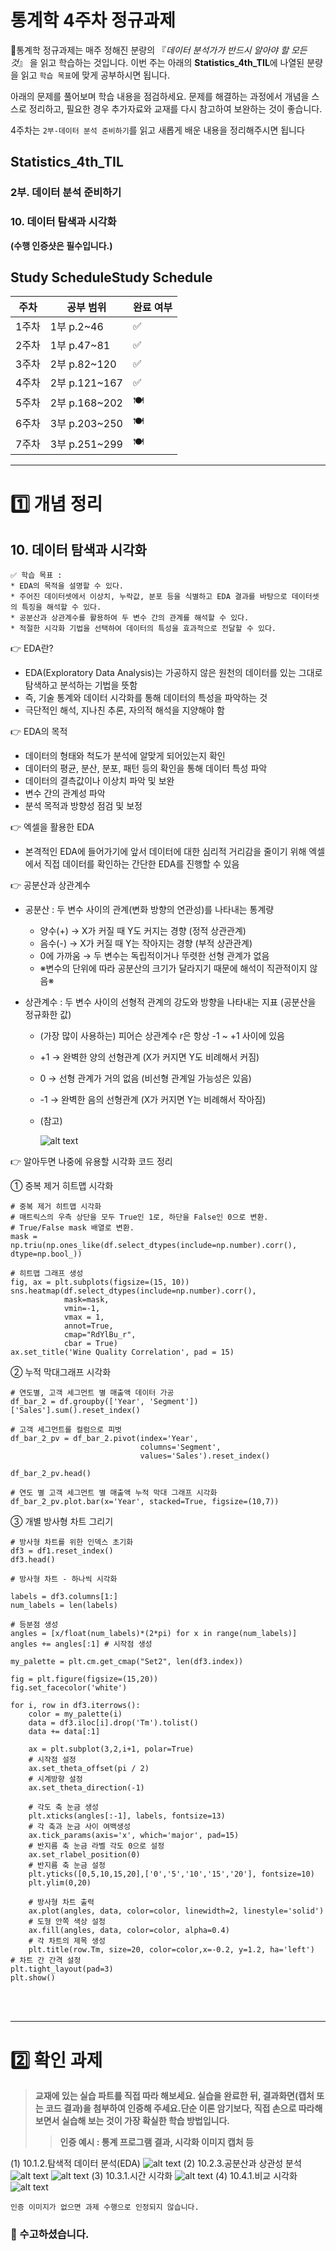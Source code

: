 # 통계학 4주차 정규과제

📌통계학 정규과제는 매주 정해진 분량의 『*데이터 분석가가 반드시 알아야 할 모든 것*』 을 읽고 학습하는 것입니다. 이번 주는 아래의 **Statistics_4th_TIL**에 나열된 분량을 읽고 `학습 목표`에 맞게 공부하시면 됩니다.

아래의 문제를 풀어보며 학습 내용을 점검하세요. 문제를 해결하는 과정에서 개념을 스스로 정리하고, 필요한 경우 추가자료와 교재를 다시 참고하여 보완하는 것이 좋습니다.

4주차는 `2부-데이터 분석 준비하기`를 읽고 새롭게 배운 내용을 정리해주시면 됩니다


## Statistics_4th_TIL

### 2부. 데이터 분석 준비하기

### 10. 데이터 탐색과 시각화

<!-- 10. 데이터 탐색과 시각화에서 10.1 탐색적 데이터 분석부터 10.4 비교 시각화 파트까지 진행해주시면 됩니다. -->



**(수행 인증샷은 필수입니다.)** 

<!-- 이번주는 확인 문제가 없고, 교재의 실습에 있는 부분을 따라해주시면 됩니다. 데이터셋과 참고자료는 노션의 정규과제란에 있는 깃허브를 활용해주시면 됩니다. -->



## Study ScheduleStudy Schedule

| 주차  | 공부 범위     | 완료 여부 |
| ----- | ------------- | --------- |
| 1주차 | 1부 p.2~46    | ✅         |
| 2주차 | 1부 p.47~81   | ✅         |
| 3주차 | 2부 p.82~120  | ✅         |
| 4주차 | 2부 p.121~167 | ✅         |
| 5주차 | 2부 p.168~202 | 🍽️         |
| 6주차 | 3부 p.203~250 | 🍽️         |
| 7주차 | 3부 p.251~299 | 🍽️         |

<!-- 여기까진 그대로 둬 주세요-->



---

# 1️⃣ 개념 정리 

## 10. 데이터 탐색과 시각화

```
✅ 학습 목표 :
* EDA의 목적을 설명할 수 있다.
* 주어진 데이터셋에서 이상치, 누락값, 분포 등을 식별하고 EDA 결과를 바탕으로 데이터셋의 특징을 해석할 수 있다.
* 공분산과 상관계수를 활용하여 두 변수 간의 관계를 해석할 수 있다.
* 적절한 시각화 기법을 선택하여 데이터의 특성을 효과적으로 전달할 수 있다.
```

👉 EDA란?
- EDA(Exploratory Data Analysis)는 가공하지 않은 원천의 데이터를 있는 그대로 탐색하고 분석하는 기법을 뜻함 
- 즉, 기술 통계와 데이터 시각화를 통해 데이터의 특성을 파악하는 것 
- 극단적인 해석, 지나친 추론, 자의적 해석을 지양해야 함 

👉 EDA의 목적 
- 데이터의 형태와 척도가 분석에 알맞게 되어있는지 확인 
- 데이터의 평균, 분산, 분포, 패턴 등의 확인을 통해 데이터 특성 파악 
- 데이터의 결측값이나 이상치 파악 및 보완 
- 변수 간의 관계성 파악
- 분석 목적과 방향성 점검 및 보정 

👉 엑셀을 활용한 EDA
- 본격적인 EDA에 들어가기에 앞서 데이터에 대한 심리적 거리감을 줄이기 위해 엑셀에서 직접 데이터를 확인하는 간단한 EDA를 진행할 수 있음 

👉 공분산과 상관계수 
- 공분산 : 두 변수 사이의 관계(변화 방향의 연관성)를 나타내는 통계량
  - 양수(+) → X가 커질 때 Y도 커지는 경향 (정적 상관관계)
  - 음수(-) → X가 커질 때 Y는 작아지는 경향 (부적 상관관계)
  - 0에 가까움 → 두 변수는 독립적이거나 뚜렷한 선형 관계가 없음 
  - ※변수의 단위에 따라 공분산의 크기가 달라지기 때문에 해석이 직관적이지 않음※

- 상관계수 : 두 변수 사이의 선형적 관계의 강도와 방향을 나타내는 지표 (공분산을 정규화한 값) 
  - (가장 많이 사용하는) 피어슨 상관계수 r은 항상 -1 ~ +1 사이에 있음 
  - +1 → 완벽한 양의 선형관계 (X가 커지면 Y도 비례해서 커짐)
  - 0 → 선형 관계가 거의 없음 (비선형 관계일 가능성은 있음)
  - -1 → 완벽한 음의 선형관계 (X가 커지면 Y는 비례해서 작아짐)
  - (참고)
  
    ![alt text](images/WEEK_4_상관계수.png)

👉 알아두면 나중에 유용할 시각화 코드 정리

① <A>중복 제거</A> 히트맵 시각화
~~~
# 중복 제거 히트맵 시각화
# 매트릭스의 우측 상단을 모두 True인 1로, 하단을 False인 0으로 변환.
# True/False mask 배열로 변환.
mask = np.triu(np.ones_like(df.select_dtypes(include=np.number).corr(), dtype=np.bool_))

# 히트맵 그래프 생성
fig, ax = plt.subplots(figsize=(15, 10))
sns.heatmap(df.select_dtypes(include=np.number).corr(),
            mask=mask,
            vmin=-1,
            vmax = 1,
            annot=True,
            cmap="RdYlBu_r",
            cbar = True)
ax.set_title('Wine Quality Correlation', pad = 15)
~~~
② <A>누적 막대그래프</A> 시각화
~~~
# 연도별, 고객 세그먼트 별 매출액 데이터 가공
df_bar_2 = df.groupby(['Year', 'Segment'])['Sales'].sum().reset_index()

# 고객 세그먼트를 컬럼으로 피벗
df_bar_2_pv = df_bar_2.pivot(index='Year', 
                             columns='Segment', 
                             values='Sales').reset_index()

df_bar_2_pv.head()
~~~
~~~
# 연도 별 고객 세그먼트 별 매출액 누적 막대 그래프 시각화
df_bar_2_pv.plot.bar(x='Year', stacked=True, figsize=(10,7))
~~~
③ 개별 <A>방사형 차트</A> 그리기
~~~
# 방사형 차트를 위한 인덱스 초기화
df3 = df1.reset_index()
df3.head()
~~~
~~~
# 방사형 차트 - 하나씩 시각화

labels = df3.columns[1:]
num_labels = len(labels)

# 등분점 생성    
angles = [x/float(num_labels)*(2*pi) for x in range(num_labels)] 
angles += angles[:1] # 시작점 생성
    
my_palette = plt.cm.get_cmap("Set2", len(df3.index))
 
fig = plt.figure(figsize=(15,20))
fig.set_facecolor('white')
 
for i, row in df3.iterrows():
    color = my_palette(i)
    data = df3.iloc[i].drop('Tm').tolist()
    data += data[:1]
    
    ax = plt.subplot(3,2,i+1, polar=True)
    # 시작점 설정
    ax.set_theta_offset(pi / 2)
    # 시계방향 설정
    ax.set_theta_direction(-1) 
    
    # 각도 축 눈금 생성
    plt.xticks(angles[:-1], labels, fontsize=13)
    # 각 축과 눈금 사이 여백생성
    ax.tick_params(axis='x', which='major', pad=15)
    # 반지름 축 눈금 라벨 각도 0으로 설정
    ax.set_rlabel_position(0)
    # 반지름 축 눈금 설정
    plt.yticks([0,5,10,15,20],['0','5','10','15','20'], fontsize=10) 
    plt.ylim(0,20)
    
    # 방사형 차트 출력
    ax.plot(angles, data, color=color, linewidth=2, linestyle='solid')
    # 도형 안쪽 색상 설정
    ax.fill(angles, data, color=color, alpha=0.4) 
    # 각 차트의 제목 생성
    plt.title(row.Tm, size=20, color=color,x=-0.2, y=1.2, ha='left') 
# 차트 간 간격 설정 
plt.tight_layout(pad=3) 
plt.show()
~~~




<br>
<br>

---

# 2️⃣ 확인 과제

> **교재에 있는 실습 파트를 직접 따라 해보세요. 실습을 완료한 뒤, 결과화면(캡처 또는 코드 결과)을 첨부하여 인증해 주세요.단순 이론 암기보다, 직접 손으로 따라해보면서 실습해 보는 것이 가장 확실한 학습 방법입니다.**
>
> > **인증 예시 : 통계 프로그램 결과, 시각화 이미지 캡처 등**

(1) 10.1.2.탐색적 데이터 분석(EDA)
![alt text](images/WEEK_4_실습(1).png)
(2) 10.2.3.공분산과 상관성 분석
![alt text](images/WEEK_4_실습(2).png)
![alt text](images/WEEK_4_실습(2)_2.png)
(3) 10.3.1.시간 시각화
![alt text](images/WEEK_4_실습(3).png)
(4) 10.4.1.비교 시각화
![alt text](images/WEEK_4_실습(4).png)
~~~
인증 이미지가 없으면 과제 수행으로 인정되지 않습니다.
~~~





### 🎉 수고하셨습니다.